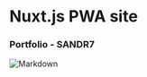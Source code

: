 # Nuxt.js PWA site
### Portfolio - SANDR7 
![Markdown][Logo]

[logo]: https://src.sandervanast.com/images/PNG/Main_Banner.png "Banner Image"
